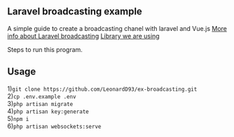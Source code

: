 

## Laravel broadcasting example

A simple guide to create a broadcasting chanel with laravel and Vue.js
[More info about Laravel broadcasting](https://laravel.com/docs/9.x/broadcasting)
[Library we are using ](https://beyondco.de/docs/laravel-websockets/getting-started/introduction)

Steps to run this program.

## Usage
1)`git clone https://github.com/LeonardD93/ex-broadcasting.git` <br />
2)`cp .env.example .env` <br />
3)`php artisan migrate`  <br />
4)`php artisan key:generate` <br />
5)`npm i `  <br />
6)`php artisan websockets:serve` <br />